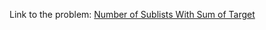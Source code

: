Link to the problem: [Number of Sublists With Sum of Target](https://binarysearch.com/problems/Number-of-Sublists-With-Sum-of-Target)